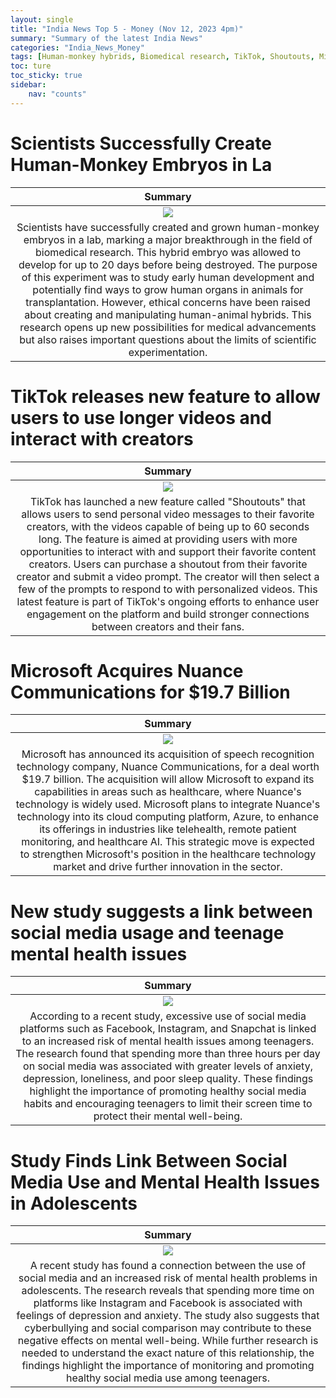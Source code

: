 ```yaml
---
layout: single
title: "India News Top 5 - Money (Nov 12, 2023 4pm)"
summary: "Summary of the latest India News"
categories: "India_News_Money"
tags: [Human-monkey hybrids, Biomedical research, TikTok, Shoutouts, Microsoft, Nuance, Social media, Mental health, Teenagers, Adolescents]
toc: ture
toc_sticky: true
sidebar:
    nav: "counts"
---
```


<style>
table th:first-of-type {
    width: 1%;
}
table th:nth-of-type(2) {
    width: 1%;
}
table th:nth-of-type(3) {
    width: 1%;
}
</style>

# Scientists Successfully Create Human-Monkey Embryos in La

Summary | 
:---:|
![](https://www.financialexpress.com/wp-content/uploads/2023/11/office.jpg?w=1024) |
Scientists have successfully created and grown human-monkey embryos in a lab, marking a major breakthrough in the field of biomedical research. This hybrid embryo was allowed to develop for up to 20 days before being destroyed. The purpose of this experiment was to study early human development and potentially find ways to grow human organs in animals for transplantation. However, ethical concerns have been raised about creating and manipulating human-animal hybrids. This research opens up new possibilities for medical advancements but also raises important questions about the limits of scientific experimentation. |

# TikTok releases new feature to allow users to use longer videos and interact with creators

Summary | 
:---:|
![](https://www.hindustantimes.com/ht-img/img/2023/11/12/550x309/modi_1699764572303_1699764584162.jpeg) |
TikTok has launched a new feature called "Shoutouts" that allows users to send personal video messages to their favorite creators, with the videos capable of being up to 60 seconds long. The feature is aimed at providing users with more opportunities to interact with and support their favorite content creators. Users can purchase a shoutout from their favorite creator and submit a video prompt. The creator will then select a few of the prompts to respond to with personalized videos. This latest feature is part of TikTok's ongoing efforts to enhance user engagement on the platform and build stronger connections between creators and their fans. |

# Microsoft Acquires Nuance Communications for $19.7 Billion

Summary | 
:---:|
![](https://www.hindustantimes.com/ht-img/img/2023/11/12/550x309/modi_diwali_1699767271793_1699767300258.jpeg) |
Microsoft has announced its acquisition of speech recognition technology company, Nuance Communications, for a deal worth $19.7 billion. The acquisition will allow Microsoft to expand its capabilities in areas such as healthcare, where Nuance's technology is widely used. Microsoft plans to integrate Nuance's technology into its cloud computing platform, Azure, to enhance its offerings in industries like telehealth, remote patient monitoring, and healthcare AI. This strategic move is expected to strengthen Microsoft's position in the healthcare technology market and drive further innovation in the sector. |

# New study suggests a link between social media usage and teenage mental health issues

Summary | 
:---:|
![](https://www.hindustantimes.com/ht-img/img/2023/11/12/550x309/Dutch1hgf_1699770525173_1699770535503.jpg) |
According to a recent study, excessive use of social media platforms such as Facebook, Instagram, and Snapchat is linked to an increased risk of mental health issues among teenagers. The research found that spending more than three hours per day on social media was associated with greater levels of anxiety, depression, loneliness, and poor sleep quality. These findings highlight the importance of promoting healthy social media habits and encouraging teenagers to limit their screen time to protect their mental well-being. |

# Study Finds Link Between Social Media Use and Mental Health Issues in Adolescents

Summary | 
:---:|
![](https://www.hindustantimes.com/ht-img/img/2023/11/12/550x309/embassy_1699770939335_1699770949279.png) |
A recent study has found a connection between the use of social media and an increased risk of mental health problems in adolescents. The research reveals that spending more time on platforms like Instagram and Facebook is associated with feelings of depression and anxiety. The study also suggests that cyberbullying and social comparison may contribute to these negative effects on mental well-being. While further research is needed to understand the exact nature of this relationship, the findings highlight the importance of monitoring and promoting healthy social media use among teenagers. |